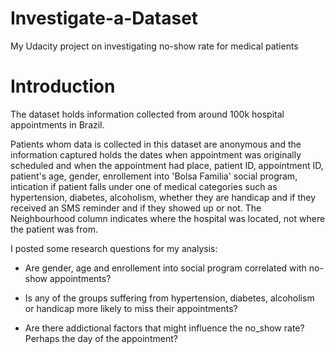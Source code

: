 # Investigate-a-Dataset
My Udacity project on investigating no-show rate for medical patients

# Introduction
The dataset holds information collected from around 100k hospital appointments in Brazil. 

Patients whom data is collected in this dataset are anonymous and the information captured holds the dates when appointment was originally scheduled and when the appointment had place, patient ID, appointment ID, patient's age, gender, enrollement into 'Bolsa Familia' social program, intication if patient falls under one of medical categories such as hypertension, diabetes, alcoholism, whether they are handicap and if they received an SMS reminder and if they showed up or not. The Neighbourhood column indicates where the hospital was located, not where the patient was from.

I posted some research questions for my analysis:

* Are gender, age and enrollement into social program correlated with no-show appointments?

* Is any of the groups suffering from hypertension, diabetes, alcoholism or handicap more likely to miss their appointments?

* Are there addictional factors that might influence the no_show rate? Perhaps the day of the appointment?

